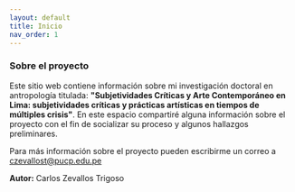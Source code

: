 ```yaml
---
layout: default
title: Inicio
nav_order: 1
---
```


### Sobre el proyecto


Este sitio web contiene información sobre mi investigación doctoral en antropología titulada: **"Subjetividades Críticas y Arte Contemporáneo en Lima: subjetividades críticas y prácticas artísticas en tiempos de múltiples crisis"**. En este espacio compartiré alguna información sobre el proyecto con el fin de socializar su proceso y algunos hallazgos preliminares.

Para más información sobre el proyecto pueden escribirme un correo a czevallost@pucp.edu.pe

**Autor:** Carlos Zevallos Trigoso
